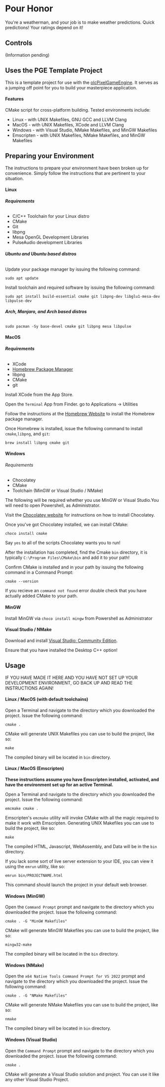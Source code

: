 # Pour Honor

You're a weatherman, and your job is to make weather predictions.
Quick predictions! Your ratings depend on it!

## Controls
(Information pending)

## Uses the PGE Template Project

This is a template project for use with the [olcPixelGameEngine](https://github.com/OneLoneCoder/olcPixelGameEngine). It serves as a jumping off point for you to build your masterpiece application.

#### Features

CMake script for cross-platform building. Tested environments include:

* Linux - with UNIX Makefiles, GNU GCC and LLVM Clang
* MacOS - with UNIX Makefiles, XCode and LLVM Clang
* Windows - with Visual Studio, NMake Makefiles, and MinGW Makefiles
* Emscripten - with UNIX Makefiles, NMake Makefiles, and MinGW Makefiles

## Preparing your Environment

The instructions to prepare your environment have been broken up for convenience. Simply follow the instructions that are pertinent to your situation.

#### Linux

###### **Requirements**

* C/C++ Toolchain for your Linux distro
* CMake
* Git
* libpng
* Mesa OpenGL Development Libraries
* PulseAudio development Libraries

###### **Ubuntu and Ubuntu based distros**

Update your package manager by issuing the following command:

```
sudo apt update
```

Install toolchain and required software by issuing the following command:

```
sudo apt install build-essential cmake git libpng-dev libglu1-mesa-dev libpulse-dev
```

###### **Arch, Manjaro, and Arch based distros**

```
sudo pacman -Sy base-devel cmake git libpng mesa libpulse
```

#### MacOS

###### **Requirements**

* XCode
* [Homebrew Package Manager](https://brew.sh/)
* libpng
* CMake
* git

Install XCode from the App Store.

Open the ``Terminal`` App from Finder. go to Applications -> Utilities

Follow the instructions at the [Homebrew Website](https://brew.sh/) to install the Homebrew package manager.

Once Homebrew is installed, issue the following command to install ``cmake``,``libpng``, and ``git``:


```
brew install libpng cmake git
```

#### Windows

###### Requirements

* Chocolatey
* CMake
* Toolchain (MinGW or Visual Studio / NMake)

The following will be required whether you use MinGW or Visual Studio.You will need to open Powershell, as Administrator.

Visit the [Chocolatey website](https://chocolatey.org/) for instructions on how to install Chocolatey.

Once you've got Chocolatey installed, we can install CMake:

```
choco install cmake
```

Say ``yes`` to all of the scripts Chocolatey wants you to run!

After the installation has completed, find the Cmake ``bin`` directory, it is typically ``C:\Program Files\CMake\bin`` and add it to your path!

Confirm CMake is installed and in your path by issuing the following command in a Command Prompt:

```
cmake --version
```

If you recieve an ``command not found`` error double check that you have actually added CMake to your path.

#### MinGW

Install MinGW via ``choco install mingw`` from Powershell as Administrator


#### Visual Studio / NMake

Download and install [Visual Studio: Community Edition](https://visualstudio.microsoft.com/downloads/).

Ensure that you have installed the Desktop C++ option!

## **Usage**

IF YOU HAVE MADE IT HERE AND YOU HAVE NOT SET UP YOUR DEVELOPMENT ENVIRONMENT, GO BACK UP AND READ THE INSTRUCTIONS AGAIN!

#### Linux / MacOS (with default toolchains)

Open a Terminal and navigate to the directory which you downloaded the project. Issue the following command:

```
cmake .
```

CMake will generate UNIX Makefiles you can use to build the project, like so:

```
make
```

The compiled binary will be located in ``bin`` directory.

#### Linux / MacOS (Emscripten)

**These instructions assume you have Emscripten installed, activated, and have the environment set up for an active Terminal.**

Open a Terminal and navigate to the directory which you downloaded the project. Issue the following command:

```
emcmake cmake .
```

Emscripten's ``emcmake`` utility will invoke CMake with all the magic required to make it work with Emscripten. Generating UNIX Makefiles you can use to build the project, like so:

```
make
```

The compiled HTML, Javascript, WebAssembly, and Data will be in the ``bin`` directory.

If you lack some sort of live server extension to your IDE, you can view it using the ``emrun`` utility, like so:

```
emrun bin/PROJECTNAME.html
```

This command should launch the project in your default web browser.

#### Windows (MinGW)

Open the ``Command Prompt`` prompt and navigate to the directory which you downloaded the project. Issue the following command:

```
cmake . -G "MinGW Makefiles"
```

CMake will generate MinGW Makefiles you can use to build the project, like so:

```
mingw32-make
```

The compiled binary will be located in the ``bin`` directory.

#### Windows (NMake)

Open the ``x64 Native Tools Command Prompt for VS 2022`` prompt and navigate to the directory which you downloaded the project. Issue the following command:

```
cmake . -G "NMake Makefiles"
```

CMake will generate NMake Makefiles you can use to build the project, like so:

```
nmake
```

The compiled binary will be located in ``bin`` directory.

#### Windows (Visual Studio)

Open the ``Command Prompt`` prompt and navigate to the directory which you downloaded the project. Issue the following command:

```
cmake .
```

CMake will generate a Visual Studio solution and project. You can use it like any other Visual Studio Project.

